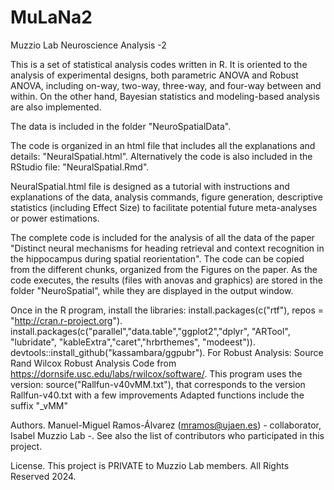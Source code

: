 # MuLaNa2

Muzzio Lab Neuroscience Analysis -2

This is a set of statistical analysis codes written in R.
It is oriented to the analysis of experimental designs, both parametric ANOVA and Robust ANOVA,
including on-way, two-way, three-way, and four-way between and within.
On the other hand, Bayesian statistics and modeling-based analysis are also implemented.

The data is included in the folder "NeuroSpatialData".

The code is organized in an html file that includes all the explanations and details:
"NeuralSpatial.html".
Alternatively the code is also included in the RStudio file:
"NeuralSpatial.Rmd".

NeuralSpatial.html file is designed as a tutorial with instructions and explanations of the data, analysis commands, figure generation, descriptive statistics (including Effect Size) to facilitate potential future meta-analyses or power estimations.

The complete code is included for the analysis of all the data of the paper
"Distinct neural mechanisms for heading retrieval and context recognition in the hippocampus during spatial reorientation".
The code can be copied from the different chunks, organized from the Figures on the paper.
As the code executes, the results (files with anovas and graphics) are stored in the folder "NeuroSpatial",
while they are displayed in the output window.

Once in the R program, install the libraries:
install.packages(c("rtf"), repos = "http://cran.r-project.org").
install.packages(c("parallel","data.table","ggplot2","dplyr", "ARTool", "lubridate", "kableExtra","caret","hrbrthemes", "modeest")).
devtools::install_github("kassambara/ggpubr").
For Robust Analysis:
Source Rand Wilcox Robust Analysis Code from https://dornsife.usc.edu/labs/rwilcox/software/.
This program uses the version: source("Rallfun-v40vMM.txt"), 
that corresponds to the version Rallfun-v40.txt with a few improvements
Adapted functions include the suffix "_vMM"

Authors.
Manuel-Miguel Ramos-Álvarez (mramos@ujaen.es) - collaborator, Isabel Muzzio Lab -.
See also the list of contributors who participated in this project.

License.
This project is PRIVATE to Muzzio Lab members. All Rights Reserved 2024.
